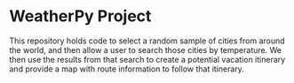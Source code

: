 # WeatherPy Project

This repository holds code to select a random sample of cities from around the world, and then allow a user to search those cities by temperature. We then use the results from that search to create a potential vacation itinerary and provide a map with route information to follow that itinerary.

